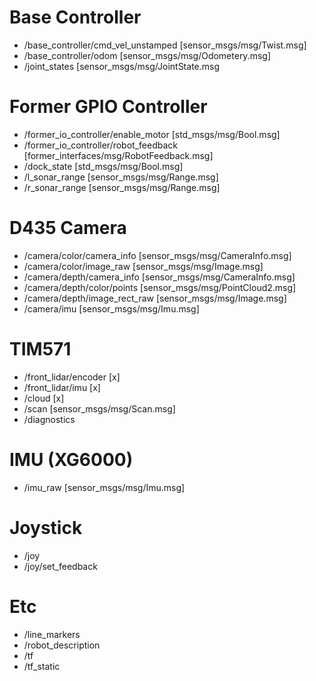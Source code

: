 # Base Controller

- /base_controller/cmd_vel_unstamped [sensor_msgs/msg/Twist.msg]
- /base_controller/odom [sensor_msgs/msg/Odometery.msg]
- /joint_states [sensor_msgs/msg/JointState.msg

# Former GPIO Controller

- /former_io_controller/enable_motor [std_msgs/msg/Bool.msg]
- /former_io_controller/robot_feedback [former_interfaces/msg/RobotFeedback.msg]
- /dock_state [std_msgs/msg/Bool.msg]
- /l_sonar_range [sensor_msgs/msg/Range.msg]
- /r_sonar_range [sensor_msgs/msg/Range.msg]

# D435 Camera

- /camera/color/camera_info [sensor_msgs/msg/CameraInfo.msg]
- /camera/color/image_raw [sensor_msgs/msg/Image.msg]
- /camera/depth/camera_info [sensor_msgs/msg/CameraInfo.msg]
- /camera/depth/color/points [sensor_msgs/msg/PointCloud2.msg]
- /camera/depth/image_rect_raw [sensor_msgs/msg/Image.msg]
- /camera/imu [sensor_msgs/msg/Imu.msg]

# TIM571

- /front_lidar/encoder [x]
- /front_lidar/imu [x]
- /cloud [x]
- /scan [sensor_msgs/msg/Scan.msg]
- /diagnostics

# IMU (XG6000)
- /imu_raw [sensor_msgs/msg/Imu.msg]

# Joystick
- /joy
- /joy/set_feedback

# Etc
- /line_markers
- /robot_description
- /tf
- /tf_static
